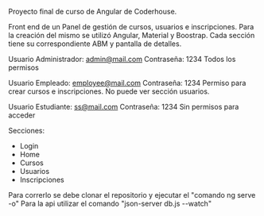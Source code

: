Proyecto final de curso de Angular de Coderhouse.

Front end de un Panel de gestión de cursos, usuarios e inscripciones. Para la creación del mismo se utilizó Angular,  Material y Boostrap. Cada sección tiene su correspondiente ABM y pantalla de detalles.

Usuario Administrador: admin@mail.com
Contraseña: 1234
Todos los permisos

Usuario Empleado: employee@mail.com
Contraseña: 1234
Permiso para crear cursos e inscripciones. No puede ver sección usuarios.

Usuario Estudiante: ss@mail.com
Contraseña: 1234
Sin permisos para acceder

Secciones:

- Login
- Home
- Cursos
- Usuarios
- Inscripciones

Para correrlo se debe clonar el repositorio y ejecutar el "comando ng serve -o"
Para la api utilizar el comando "json-server db.js --watch"